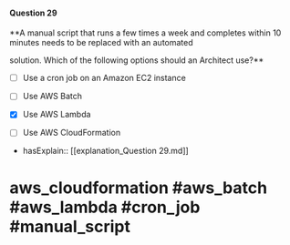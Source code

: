 #### Question  29

**A manual script that runs a few times a week and completes within 10 minutes needs to be replaced with an automated

solution. Which of the following options should an Architect use?**

- [ ] Use a cron job on an Amazon EC2 instance

- [ ] Use AWS Batch

- [x] Use AWS Lambda

- [ ] Use AWS CloudFormation

- hasExplain:: [[explanation_Question  29.md]]

# aws_cloudformation #aws_batch #aws_lambda #cron_job #manual_script
